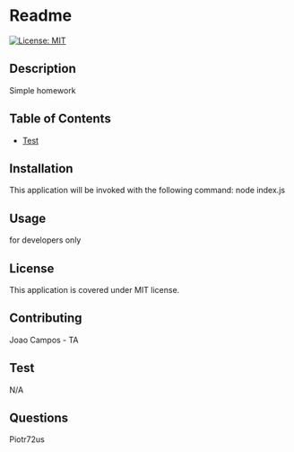 
# Readme
[![License: MIT](https://img.shields.io/badge/License-MIT-yellow.svg)](https://opensource.org/licenses/MIT)

## Description
Simple homework

## Table of Contents
* [Test](#Test)

## Installation
This application will be invoked with the following command:
node index.js

## Usage
for developers only

## License
This application is covered under MIT license.

## Contributing
Joao Campos - TA

## Test
N/A

## Questions
Piotr72us
